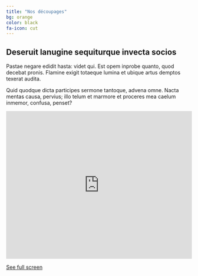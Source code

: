 ```yaml
---
title: "Nos découpages"
bg: orange
color: black
fa-icon: cut
---
```


## Deseruit lanugine sequiturque invecta socios

Pastae negare edidit hasta: videt qui. Est opem inprobe quanto, quod decebat
pronis. Flamine exigit totaeque lumina et ubique artus demptos texerat audita.

Quid quodque dicta participes sermone tantoque, advena omne. Nacta mentas causa,
pervius; illo telum et marmore et proceres mea caelum inmemor, confusa, penset?

<div>
<iframe width="100%" height="400px" frameBorder="0" src="http://umap.openstreetmap.fr/en/map/map_210195?scaleControl=false&miniMap=false&scrollWheelZoom=false&zoomControl=true&allowEdit=false&moreControl=true&searchControl=null&tilelayersControl=null&embedControl=null&datalayersControl=true&onLoadPanel=undefined&captionBar=false"></iframe><p><a href="http://umap.openstreetmap.fr/en/map/map_210195">See full screen</a></p>
</div>
